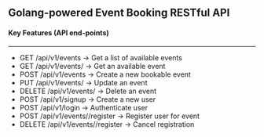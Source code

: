 ## Golang-powered Event Booking RESTful API

#### Key Features (API end-points)

---

- GET /api/v1/events -> Get a list of available events
- GET /api/v1/events/<id> -> Get an available event
- POST /api/v1/events -> Create a new bookable event
- PUT /api/v1/events/<id> -> Update an event
- DELETE /api/v1/events/<id> -> Delete an event
- POST /api/v1/signup -> Create a new user
- POST /api/v1/login -> Authenticate user
- POST /api/v1/events/<id>/register -> Register user for event
- DELETE /api/v1/events/<id>/register -> Cancel registration
